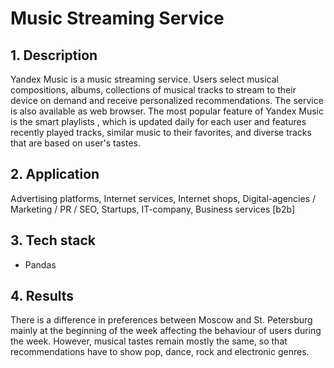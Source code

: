 # Music Streaming Service

## 1. Description
Yandex Music is a music streaming service. Users select musical compositions, albums, collections of musical tracks to stream to their device on demand and receive personalized recommendations. The service is also available as web browser. The most popular feature of Yandex Music is the smart playlists , which is updated daily for each user and features recently played tracks, similar music to their favorites, and diverse tracks that are based on user's tastes.

## 2. Application
Advertising platforms, Internet services, Internet shops, Digital-agencies / Marketing / PR / SEO, Startups, IT-company, Business services [b2b]

## 3. Tech stack
- Pandas

## 4. Results
There is a difference in preferences between Moscow and St. Petersburg mainly at the beginning of the week affecting the behaviour of users during the week. However, musical tastes remain mostly the same, so that recommendations have to show pop, dance, rock and electronic genres. 

